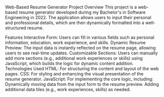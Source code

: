 Web-Based Resume Generator
Project Overview
This project is a web-based resume generator developed during my Bachelor's in Software Engineering in 2022. The application allows users to input their personal and professional details, which are then dynamically formatted into a well-structured resume.

Features
Interactive Form: Users can fill in various fields such as personal information, education, work experience, and skills.
Dynamic Resume Preview: The input data is instantly reflected on the resume page, allowing users to see real-time updates.
Customizable Sections: Users can manually add more sections (e.g., additional work experiences or skills) using JavaScript, which builds the logic for dynamic content addition.
Technologies Used
HTML: For structuring the content and layout of the web pages.
CSS: For styling and enhancing the visual presentation of the resume generator.
JavaScript: For implementing the core logic, including:
Dynamically moving data from the input form to the resume preview.
Adding additional data tiles (e.g., work experiences, skills) as needed.
